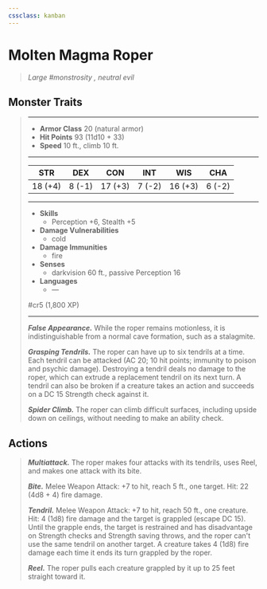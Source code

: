 ```yaml
---
cssclass: kanban
---
```


# Molten Magma Roper
>*Large #monstrosity , neutral evil*
## Monster Traits
>___
>- **Armor Class** 20 (natural armor)
>- **Hit Points** 93 (11d10 + 33)
>- **Speed** 10 ft., climb 10 ft.
>___
>|STR|DEX|CON|INT|WIS|CHA|
>|:---:|:---:|:---:|:---:|:---:|:---:|
>|18 (+4)|8 (-1)|17 (+3)|7 (-2)|16 (+3)|6 (-2)|
>___
>- **Skills**
>	 - Perception +6, Stealth +5
>- **Damage Vulnerabilities**
>	 - cold
>- **Damage Immunities**
>	 - fire
>- **Senses**
>	 - darkvision 60 ft., passive Perception 16
>- **Languages**
>	 - —
>
> #cr5 (1,800 XP)
>___
>***False Appearance.*** While the roper remains motionless, it is indistinguishable from a normal cave formation, such as a stalagmite.  
>
>***Grasping Tendrils.*** The roper can have up to six tendrils at a time. Each tendril can be attacked (AC 20; 10 hit points; immunity to poison and psychic damage). Destroying a tendril deals no damage to the roper, which can extrude a replacement tendril on its next turn. A tendril can also be broken if a creature takes an action and succeeds on a DC 15 Strength check against it.  
>
>***Spider Climb.*** The roper can climb difficult surfaces, including upside down on ceilings, without needing to make an ability check.  
>
## Actions
>***Multiattack.*** The roper makes four attacks with its tendrils, uses Reel, and makes one attack with its bite.  
>
>***Bite.*** Melee Weapon Attack: +7 to hit, reach 5 ft., one target. Hit: 22 (4d8 + 4) fire damage.  
>
>***Tendril.*** Melee Weapon Attack: +7 to hit, reach 50 ft., one creature. Hit: 4 (1d8) fire damage and the target is grappled (escape DC 15). Until the grapple ends, the target is restrained and has disadvantage on Strength checks and Strength saving throws, and the roper can't use the same tendril on another target. A creature takes 4 (1d8) fire damage each time it ends its turn grappled by the roper.  
>
>***Reel.*** The roper pulls each creature grappled by it up to 25 feet straight toward it.